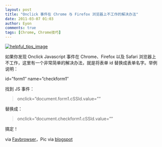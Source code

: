 ```yaml
---
layout: post
title: "Onclick 事件在 Chrome 与 Firefox 浏览器上不工作的解决办法"
date: 2011-03-07 01:03
author: Eyon
comments: true
tags: [Chrome, Chrome技巧]
---
```

<a href="http://img.chromi.org/2011/03/helpful_tips_image.jpg">![](http://img.chromi.org/2011/03/helpful_tips_image.jpg "helpful_tips_image")</a>

如果你发现 Onclick Javascript 事件在 Chrome、Firefox 以及 Safari 浏览器上不工作，这里有一个非常简单的解决办法，就是将表单 id 替换成表单名字。举例说明：

id=”form1″ name=”checkform1″

找到 JS 事件：



>onclick=”document.form1.cSSld.value=””



替换成：



>onclick=”document.checkform1.cSSld.value=””



搞定！

via [Favbrowser](http://www.favbrowser.com/onclick-javascript-does-not-work-in-google-chrome-and-firefox/)，Pic via [blogspot](http://2.bp.blogspot.com/_AklYqSeQs5I/TT1UtoSCtkI/AAAAAAAAAoo/1C7XG8MxxsM/s1600/helpful_tips_image.jpg)
